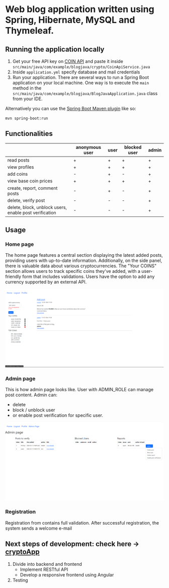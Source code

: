 # Web blog application written using Spring, Hibernate, MySQL and Thymeleaf.


## Running the application locally


1. Get your free API key on [COIN API]("https://rest.coinapi.io/v1/exchangerate/") and paste it inside
    `src/main/java/com/example/blogjava/crypto/CoinApiService.java`
2. Inside `application.yml` specify database and mail credentials
3. Run your application. There are several ways to run a Spring Boot application on your local machine. One way is to execute the `main` method in the `src/main/java/com/example/blogjava/BlogJavaApplication.java` class from your IDE.

Alternatively you can use the [Spring Boot Maven plugin](https://docs.spring.io/spring-boot/docs/current/reference/html/build-tool-plugins-maven-plugin.html) like so:
```shell
mvn spring-boot:run
```

## Functionalities

|                                                        | anonymous user | user | blocked user | admin |
|--------------------------------------------------------|----------------|------|--------------|-------|
| read posts                                             | +              | +    | +            | +     |
| view profiles                                          | +              | +    | +            | +     |
| add coins                                              | -              | +    | -            | +     |
| view base coin prices                                  | +              | +    | +            | +     |
| create, report, comment posts                          | -              | +    | -            | +     |
| delete, verify post                                    | -              | -    | -            | +     |
| delete, block, unblock users, enable post verification | -              | -    | -            | +     |


## Usage

### Home page
The home page features a central section displaying the latest added posts, providing users with up-to-date information. 
Additionally, on the side panel, there is valuable data about various cryptocurrencies. The "Your COINS" section allows users to track specific coins they've added, with a user-friendly form that includes validations. 
Users have the option to add any currency supported by an external API. 

!["home page"](./images/homePage.png)

### Admin page

This is how admin page looks like. User with ADMIN_ROLE can manage post content.
Admin can:
- delete
- block / unblock user
- or enable post verification for specific user.

!["admin page"](./images/adminPage.png)

### Registration

Registration from contains full validation. After successful registration, the system sends a welcome e-mail


## Next steps of development: check here -> [cryptoApp]("https://github.com/stachoz/CryptoApp-backend")
1. Divide into backend and frontend
   - Implement RESTful API
   - Develop a responsive frontend using Angular
2. Testing

